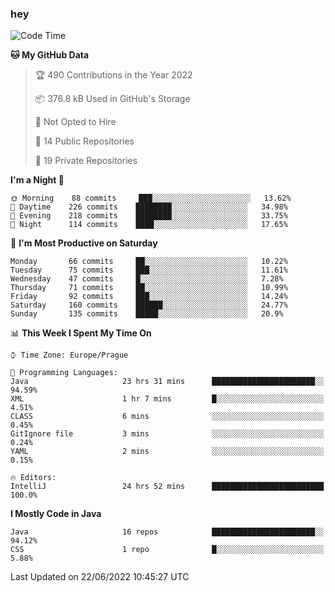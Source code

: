 ### hey

<!--START_SECTION:waka-->
![Code Time](http://img.shields.io/badge/Code%20Time-723%20hrs%2042%20mins-blue)

**🐱 My GitHub Data** 

> 🏆 490 Contributions in the Year 2022
 > 
> 📦 376.8 kB Used in GitHub's Storage 
 > 
> 🚫 Not Opted to Hire
 > 
> 📜 14 Public Repositories 
 > 
> 🔑 19 Private Repositories  
 > 
**I'm a Night 🦉** 

```text
🌞 Morning    88 commits     ███░░░░░░░░░░░░░░░░░░░░░░   13.62% 
🌆 Daytime    226 commits    ████████░░░░░░░░░░░░░░░░░   34.98% 
🌃 Evening    218 commits    ████████░░░░░░░░░░░░░░░░░   33.75% 
🌙 Night      114 commits    ████░░░░░░░░░░░░░░░░░░░░░   17.65%

```
📅 **I'm Most Productive on Saturday** 

```text
Monday       66 commits     ██░░░░░░░░░░░░░░░░░░░░░░░   10.22% 
Tuesday      75 commits     ███░░░░░░░░░░░░░░░░░░░░░░   11.61% 
Wednesday    47 commits     █░░░░░░░░░░░░░░░░░░░░░░░░   7.28% 
Thursday     71 commits     ██░░░░░░░░░░░░░░░░░░░░░░░   10.99% 
Friday       92 commits     ███░░░░░░░░░░░░░░░░░░░░░░   14.24% 
Saturday     160 commits    ██████░░░░░░░░░░░░░░░░░░░   24.77% 
Sunday       135 commits    █████░░░░░░░░░░░░░░░░░░░░   20.9%

```


📊 **This Week I Spent My Time On** 

```text
⌚︎ Time Zone: Europe/Prague

💬 Programming Languages: 
Java                     23 hrs 31 mins      ███████████████████████░░   94.59% 
XML                      1 hr 7 mins         █░░░░░░░░░░░░░░░░░░░░░░░░   4.51% 
CLASS                    6 mins              ░░░░░░░░░░░░░░░░░░░░░░░░░   0.45% 
GitIgnore file           3 mins              ░░░░░░░░░░░░░░░░░░░░░░░░░   0.24% 
YAML                     2 mins              ░░░░░░░░░░░░░░░░░░░░░░░░░   0.15%

🔥 Editors: 
IntelliJ                 24 hrs 52 mins      █████████████████████████   100.0%

```

**I Mostly Code in Java** 

```text
Java                     16 repos            ███████████████████████░░   94.12% 
CSS                      1 repo              █░░░░░░░░░░░░░░░░░░░░░░░░   5.88%

```



 Last Updated on 22/06/2022 10:45:27 UTC
<!--END_SECTION:waka-->
